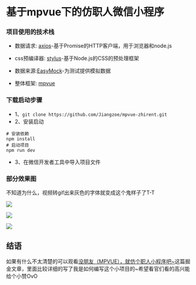 # 基于mpvue下的仿职人微信小程序
### 项目使用的技术栈

- 数据请求: [axios](https://link.juejin.im/?target=https%3A%2F%2Fwww.npmjs.com%2Fpackage%2Faxios)-基于Promise的HTTP客户端，用于浏览器和node.js

- css预编译器: [stylus](https://www.zhangxinxu.com/jq/stylus/)-基于Node.js的CSS的预处理框架

- 数据来源:[EasyMock](https://www.easy-mock.com/mock/5aded45053796b38dd26e970/sell#!method=get)-为测试提供模拟数据

- 整体框架: [mpvue](https://github.com/Meituan-Dianping/mpvue)

### 下载启动步骤

- 1、`git clone https://github.com/Jiangzoe/mpvue-zhirent.git`
- 2、安装启动

```
# 安装依赖
npm install
# 启动项目
npm run dev
```

- 3、在微信开发者工具中导入项目文件

### 部分效果图
不知道为什么，视频转gif出来灰色的字体就变成这个鬼样子了T-T


![](https://user-gold-cdn.xitu.io/2019/7/14/16bf02a70c5ca92c?w=277&h=600&f=gif&s=4540968)

![](https://user-gold-cdn.xitu.io/2019/7/14/16bf02ba2b238f44?w=277&h=600&f=gif&s=4802454)

![](https://user-gold-cdn.xitu.io/2019/7/14/16bf02be2f1ca50c?w=277&h=600&f=gif&s=1374160)

## 结语
如果有什么不太清楚的可以观看[没朋友（MPVUE），就仿个职人小程序吧~](https://juejin.im/post/5d1712456fb9a07eaa229085)这篇掘金文章，里面比较详细的写了我是如何编写这个小项目的~希望看官们看的高兴能给个小赞OvO